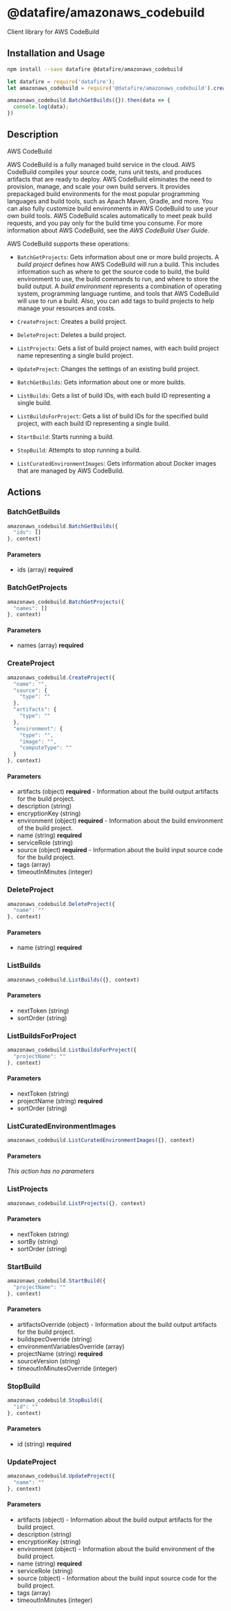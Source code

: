 # @datafire/amazonaws_codebuild

Client library for AWS CodeBuild

## Installation and Usage
```bash
npm install --save datafire @datafire/amazonaws_codebuild
```

```js
let datafire = require('datafire');
let amazonaws_codebuild = require('@datafire/amazonaws_codebuild').create();

amazonaws_codebuild.BatchGetBuilds({}).then(data => {
  console.log(data);
})
```

## Description
<fullname>AWS CodeBuild</fullname> <p>AWS CodeBuild is a fully managed build service in the cloud. AWS CodeBuild compiles your source code, runs unit tests, and produces artifacts that are ready to deploy. AWS CodeBuild eliminates the need to provision, manage, and scale your own build servers. It provides prepackaged build environments for the most popular programming languages and build tools, such as Apach Maven, Gradle, and more. You can also fully customize build environments in AWS CodeBuild to use your own build tools. AWS CodeBuild scales automatically to meet peak build requests, and you pay only for the build time you consume. For more information about AWS CodeBuild, see the <i>AWS CodeBuild User Guide</i>.</p> <p>AWS CodeBuild supports these operations:</p> <ul> <li> <p> <code>BatchGetProjects</code>: Gets information about one or more build projects. A <i>build project</i> defines how AWS CodeBuild will run a build. This includes information such as where to get the source code to build, the build environment to use, the build commands to run, and where to store the build output. A <i>build environment</i> represents a combination of operating system, programming language runtime, and tools that AWS CodeBuild will use to run a build. Also, you can add tags to build projects to help manage your resources and costs.</p> </li> <li> <p> <code>CreateProject</code>: Creates a build project.</p> </li> <li> <p> <code>DeleteProject</code>: Deletes a build project.</p> </li> <li> <p> <code>ListProjects</code>: Gets a list of build project names, with each build project name representing a single build project.</p> </li> <li> <p> <code>UpdateProject</code>: Changes the settings of an existing build project.</p> </li> <li> <p> <code>BatchGetBuilds</code>: Gets information about one or more builds.</p> </li> <li> <p> <code>ListBuilds</code>: Gets a list of build IDs, with each build ID representing a single build.</p> </li> <li> <p> <code>ListBuildsForProject</code>: Gets a list of build IDs for the specified build project, with each build ID representing a single build.</p> </li> <li> <p> <code>StartBuild</code>: Starts running a build.</p> </li> <li> <p> <code>StopBuild</code>: Attempts to stop running a build.</p> </li> <li> <p> <code>ListCuratedEnvironmentImages</code>: Gets information about Docker images that are managed by AWS CodeBuild.</p> </li> </ul>

## Actions
### BatchGetBuilds



```js
amazonaws_codebuild.BatchGetBuilds({
  "ids": []
}, context)
```

#### Parameters
* ids (array) **required**

### BatchGetProjects



```js
amazonaws_codebuild.BatchGetProjects({
  "names": []
}, context)
```

#### Parameters
* names (array) **required**

### CreateProject



```js
amazonaws_codebuild.CreateProject({
  "name": "",
  "source": {
    "type": ""
  },
  "artifacts": {
    "type": ""
  },
  "environment": {
    "type": "",
    "image": "",
    "computeType": ""
  }
}, context)
```

#### Parameters
* artifacts (object) **required** - Information about the build output artifacts for the build project.
* description (string)
* encryptionKey (string)
* environment (object) **required** - Information about the build environment of the build project.
* name (string) **required**
* serviceRole (string)
* source (object) **required** - Information about the build input source code for the build project.
* tags (array)
* timeoutInMinutes (integer)

### DeleteProject



```js
amazonaws_codebuild.DeleteProject({
  "name": ""
}, context)
```

#### Parameters
* name (string) **required**

### ListBuilds



```js
amazonaws_codebuild.ListBuilds({}, context)
```

#### Parameters
* nextToken (string)
* sortOrder (string)

### ListBuildsForProject



```js
amazonaws_codebuild.ListBuildsForProject({
  "projectName": ""
}, context)
```

#### Parameters
* nextToken (string)
* projectName (string) **required**
* sortOrder (string)

### ListCuratedEnvironmentImages



```js
amazonaws_codebuild.ListCuratedEnvironmentImages({}, context)
```

#### Parameters
*This action has no parameters*

### ListProjects



```js
amazonaws_codebuild.ListProjects({}, context)
```

#### Parameters
* nextToken (string)
* sortBy (string)
* sortOrder (string)

### StartBuild



```js
amazonaws_codebuild.StartBuild({
  "projectName": ""
}, context)
```

#### Parameters
* artifactsOverride (object) - Information about the build output artifacts for the build project.
* buildspecOverride (string)
* environmentVariablesOverride (array)
* projectName (string) **required**
* sourceVersion (string)
* timeoutInMinutesOverride (integer)

### StopBuild



```js
amazonaws_codebuild.StopBuild({
  "id": ""
}, context)
```

#### Parameters
* id (string) **required**

### UpdateProject



```js
amazonaws_codebuild.UpdateProject({
  "name": ""
}, context)
```

#### Parameters
* artifacts (object) - Information about the build output artifacts for the build project.
* description (string)
* encryptionKey (string)
* environment (object) - Information about the build environment of the build project.
* name (string) **required**
* serviceRole (string)
* source (object) - Information about the build input source code for the build project.
* tags (array)
* timeoutInMinutes (integer)

